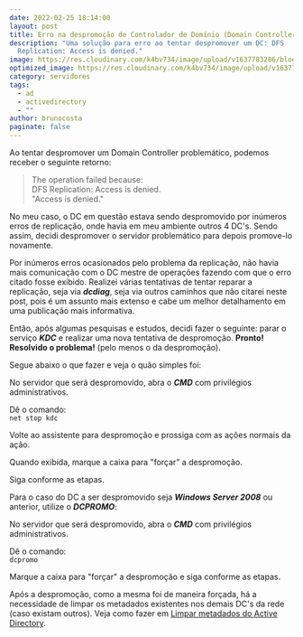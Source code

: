 ```yaml
---
date: 2022-02-25 18:14:00
layout: post
title: Erro na despromoção de Controlador de Domínio (Domain Controller)
description: "Uma solução para erro ao tentar despromover um DC: DFS
  Replication: Access is denied."
image: https://res.cloudinary.com/k4bv734/image/upload/v1637783286/blog/active-directory_ugsuli.jpg
optimized_image: https://res.cloudinary.com/k4bv734/image/upload/v1637783286/blog/active-directory_optimized_ckazmr.jpg
category: servidores
tags:
  - ad
  - activedirectory
  - ""
author: brunocosta
paginate: false
---
```

Ao tentar despromover um Domain Controller problemático, podemos receber o seguinte retorno:

>The operation failed because:  
>DFS Replication: Access is denied.  
>"Access is denied."

No meu caso, o DC em questão estava sendo despromovido por inúmeros erros de replicação, onde havia em meu ambiente outros 4 DC's. Sendo assim, decidi despromover o servidor problemático para depois promove-lo novamente.  


Por inúmeros erros ocasionados pelo problema da replicação, não havia mais comunicação com o DC mestre de operações fazendo com que o erro citado fosse exibido. Realizei várias tentativas de tentar reparar a replicação, seja via ***dcdiag***, seja via outros caminhos que não citarei neste post, pois é um assunto mais extenso e cabe um melhor detalhamento em uma publicação mais informativa.  


Então, após algumas pesquisas e estudos, decidi fazer o seguinte: parar o serviço ***KDC*** e realizar uma nova tentativa de despromoção.
**Pronto! Resolvido o problema!** (pelo menos o da despromoção).  

Segue abaixo o que fazer e veja o quão simples foi:



No servidor que será despromovido, abra o ***CMD*** com privilégios administrativos.


Dê o comando:  
```net stop kdc```

Volte ao assistente para despromoção e prossiga com as ações normais da ação.


Quando exibida, marque a caixa para "forçar" a despromoção.


Siga conforme as etapas.



Para o caso do DC a ser despromovido seja ***Windows Server 2008*** ou anterior, utilize o ***DCPROMO***:


No servidor que será despromovido, abra o ***CMD*** com privilégios administrativos.


Dê o comando:  
```dcpromo```


Marque a caixa para "forçar" a despromoçãoe siga conforme as etapas.



Após a despromoção, como a mesma foi de maneira forçada, há a necessidade de limpar os metadados existentes nos demais DC's da rede (caso existam outros).
Veja como fazer em [Limpar metadados do Active Directory](https://brunocosta.dev/limpar-metadados-do-active-directory/).